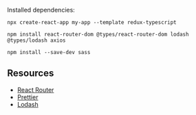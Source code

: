 Installed dependencies:

```
npx create-react-app my-app --template redux-typescript
```

```
npm install react-router-dom @types/react-router-dom lodash @types/lodash axios
```

```
npm install --save-dev sass
```

## Resources

- [React Router](https://reactrouter.com/en/main)
- [Prettier](https://prettier.io/)
- [Lodash](https://lodash.com/)
